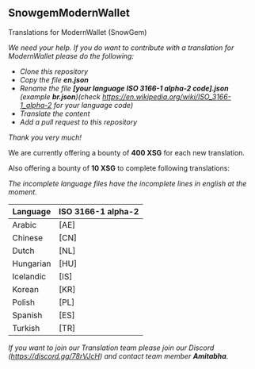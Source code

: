 ## SnowgemModernWallet
Translations for ModernWallet (SnowGem)

_We need your help. If you do want to contribute with a translation for ModernWallet please do the following:_
* _Clone this repository_
* _Copy the file **en.json**_
* _Rename the file **[your language ISO 3166-1 alpha-2 code].json** (example **br.json**)(check https://en.wikipedia.org/wiki/ISO_3166-1_alpha-2 for your language code)_
* _Translate the content_
* _Add a pull request to this repository_

_Thank you very much!_

We are currently offering a bounty of **400 XSG** for each new translation.

Also offering a bounty of **10 XSG** to complete following translations:

_The incomplete language files have the incomplete lines in *english* at the moment._

| Language | ISO 3166-1 alpha-2 |
| --- | --- |
| Arabic | [AE] |
| Chinese | [CN] |
| Dutch | [NL] |
| Hungarian | [HU] |
| Icelandic | [IS] |
| Korean | [KR] |
| Polish | [PL] |
| Spanish | [ES] |
| Turkish | [TR] |


_If you want to join our Translation team please join our Discord (https://discord.gg/78rVJcH) and contact team member **Amitabha**._
